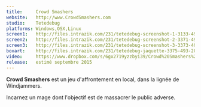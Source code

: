 ```yaml
---
title:     Crowd Smashers
website:   http://www.CrowdSmashers.com
studio:    Tetedebug
platforms: Windows,OSX,Linux
screen1:   http://files.intrazik.com/231/tetedebug-screenshot-1-3133-493-20150427-021708.jpg
screen2:   http://files.intrazik.com/231/tetedebug-screenshot-2-3371-493-20150427-021708.jpg
screen3:   http://files.intrazik.com/231/tetedebug-screenshot-3-3373-493-20150427-021708.jpg
boxart:    http://files.intrazik.com/231/tetedebug-jaquette-3375-493-20150427-021709.jpg
video:     https://www.dropbox.com/s/6gx2719yzzbyi39/Crowd%20Smashers%20Trailer%20Stunfest%202015.mp4?dl=0
release:   estimé septembre 2015
---
```


**Crowd Smashers** est un jeu d'affrontement en local, dans la lignée de Windjammers. 

Incarnez un mage dont l'objectif est de massacrer le public adverse.